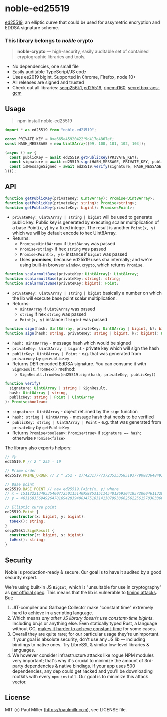 # noble-ed25519

[ed25519](https://en.wikipedia.org/wiki/EdDSA), an elliptic curve that could be used for assymetric encryption and EDDSA signature scheme.

### This library belongs to *noble* crypto

> **noble-crypto** — high-security, easily auditable set of contained cryptographic libraries and tools.

- No dependencies, one small file
- Easily auditable TypeScript/JS code
- Uses es2019 bigint. Supported in Chrome, Firefox, node 10+
- All releases are signed and trusted
- Check out all libraries:
  [secp256k1](https://github.com/paulmillr/noble-secp256k1),
  [ed25519](https://github.com/paulmillr/noble-ed25519),
  [ripemd160](https://github.com/paulmillr/noble-ripemd160),
  [secretbox-aes-gcm](https://github.com/paulmillr/noble-secretbox-aes-gcm)

## Usage

> npm install noble-ed25519

```js
import * as ed25519 from "noble-ed25519";

const PRIVATE_KEY = 0xa665a45920422f9d417e4867ef;
const HASH_MESSSAGE = new Uint8Array([99, 100, 101, 102, 103]);

(async () => {
  const publicKey = await ed25519.getPublicKey(PRIVATE_KEY);
  const signature = await ed25519.sign(HASH_MESSAGE, PRIVATE_KEY, publicKey);
  const isMessageSigned = await ed25519.verify(signature, HASH_MESSAGE, publicKey);
})();
```

## API

```typescript
function getPublicKey(privateKey: Uint8Array): Promise<Uint8Array>;
function getPublicKey(privateKey: string): Promise<string>;
function getPublicKey(privateKey: bigint): Promise<Point>;
```
- `privateKey: Uint8Array | string | bigint` will be used to generate public key.
  Public key is generated by executing scalar multiplication of a base Point(x, y) by a fixed
  integer. The result is another `Point(x, y)` which we will by default encode to hex Uint8Array.
- Returns:
    * `Promise<Uint8Array>` if `Uint8Array` was passed
    * `Promise<string>` if hex `string` was passed
    * `Promise<Point(x, y)>` instance if `bigint` was passed
    * Uses **promises**, because ed25519 uses sha internally; and we're using built-in browser `window.crypto`, which returns `Promise`.

```typescript
function scalarmultBase(privateKey: Uint8Array): Uint8Array;
function scalarmultBase(privateKey: string): string;
function scalarmultBase(privateKey: bigint): Point;
```
- `privateKey: Uint8Array | string | bigint` basically a number on which the lib will execute base point scalar multiplication.
- Returns:
    * `Uint8Array` if `Uint8Array` was passed
    * `string` if hex `string` was passed
    * `Point(x, y)` instance if `bigint` was passed

```typescript
function sign(hash: Uint8Array, privateKey: Uint8Array | bigint, k?: bigint): Promise<Uint8Array>;
function sign(hash: string, privateKey: string | bigint, k?: bigint): Promise<string>;
```
- `hash: Uint8Array` - message hash which would be signed
- `privateKey: Uint8Array | bigint` - private key which will sign the hash
- `publicKey: Uint8Array | Point` - e.g. that was generated from `privateKey` by `getPublicKey`
- Returns DER encoded EdDSA signature. You can consume it with `SignResult.fromHex()` method:
    - `SignResult.fromHex(ed25519.sign(hash, privateKey, publicKey))`

```typescript
function verify(
  signature: Uint8Array | string | SignResult,
  hash: Uint8Array | string,
  publicKey: string | Point | Uint8Array
): Promise<boolean>
```
- `signature: Uint8Array` - object returned by the `sign` function
- `hash: string | Uint8Array` - message hash that needs to be verified
- `publicKey: string | Uint8Array | Point` - e.g. that was generated from `privateKey` by `getPublicKey`
- Returns `Promise<boolean>`: `Promise<true>` if `signature == hash`; otherwise `Promise<false>`

The library also exports helpers:

```typescript
// 𝔽p
ed25519.P // 2 ^ 255 - 19

// Prime order
ed25519.PRIME_ORDER // 2 ^ 252 - 27742317777372353535851937790883648493

// Base point
ed25519.BASE_POINT // new ed25519.Point(x, y) where
// x = 15112221349535400772501151409588531511454012693041857206046113283949847762202n;
// y = 46316835694926478169428394003475163141307993866256225615783033603165251855960n;

// Elliptic curve point
ed25519.Point {
  constructor(x: bigint, y: bigint);
  toHex(): string;
}
secp256k1.SignResult {
  constructor(r: bigint, s: bigint);
  toHex(): string;
}
```

## Security

Noble is production-ready & secure. Our goal is to have it audited by a good security expert.

We're using built-in JS `BigInt`, which is "unsuitable for use in cryptography" as [per official spec](https://github.com/tc39/proposal-bigint#cryptography). This means that the lib is vulnerable to [timing attacks](https://en.wikipedia.org/wiki/Timing_attack). But:

1. JIT-compiler and Garbage Collector make "constant time" extremely hard to achieve in a scripting language.
2. Which means *any other JS library doesn't use constant-time bigints*. Including bn.js or anything else. Even statically typed Rust, a language without GC, [makes it harder to achieve constant-time](https://www.chosenplaintext.ca/open-source/rust-timing-shield/security) for some cases.
3. Overall they are quite rare; for our particular usage they're unimportant. If your goal is absolute security, don't use any JS lib — including bindings to native ones. Try LibreSSL & similar low-level libraries & languages.
4. We however consider infrastructure attacks like rogue NPM modules very important; that's why it's crucial to minimize the amount of 3rd-party dependencies & native bindings. If your app uses 500 dependencies, any dep could get hacked and you'll be downloading rootkits with every `npm install`. Our goal is to minimize this attack vector.

## License

MIT (c) Paul Miller (https://paulmillr.com), see LICENSE file.
